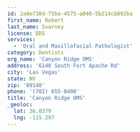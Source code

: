 ```yaml
---
id: 2a8e738d-75ba-4575-a046-5b214cb892ba
first_name: Robert
last_name: Svarney
license: DDS
services:
  - 'Oral and Maxillofacial Pathologist'
category: Dentists
org_name: 'Canyon Ridge OMS'
address: '6140 South Fort Apache Rd'
city: 'Las Vegas'
state: NV
zip: '89148'
phone: '(702) 655-8400'
title: 'Canyon Ridge OMS'
_geoloc:
  lat: 36.0379
  lng: -115.297
---
```

